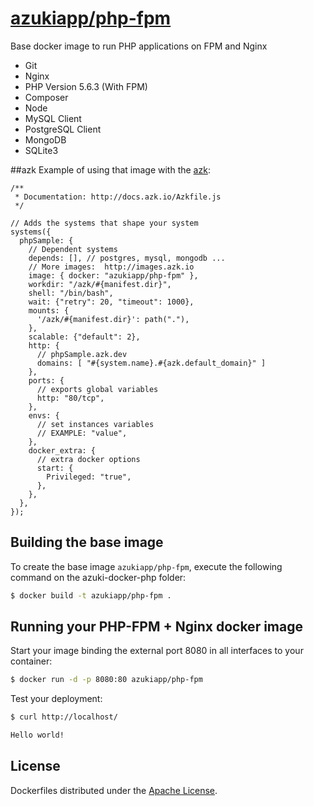 [azukiapp/php-fpm](https://registry.hub.docker.com/u/azukiapp/php-fpm/)
================

Base docker image to run PHP applications on FPM and Nginx

- Git
- Nginx
- PHP Version 5.6.3 (With FPM)
- Composer
- Node
- MySQL Client
- PostgreSQL Client
- MongoDB
- SQLite3

##azk
Example of using that image with the [azk](http://azk.io):

```
/**
 * Documentation: http://docs.azk.io/Azkfile.js
 */

// Adds the systems that shape your system
systems({
  phpSample: {
    // Dependent systems
    depends: [], // postgres, mysql, mongodb ...
    // More images:  http://images.azk.io
    image: { docker: "azukiapp/php-fpm" },
    workdir: "/azk/#{manifest.dir}",
    shell: "/bin/bash",
    wait: {"retry": 20, "timeout": 1000},
    mounts: {
      '/azk/#{manifest.dir}': path("."),
    },
    scalable: {"default": 2},
    http: {
      // phpSample.azk.dev
      domains: [ "#{system.name}.#{azk.default_domain}" ]
    },
    ports: {
      // exports global variables
      http: "80/tcp",
    },
    envs: {
      // set instances variables
      // EXAMPLE: "value",
    },
    docker_extra: {
      // extra docker options
      start: {
        Privileged: "true",
      },
    },
  },
});

```

Building the base image
-----------------------

To create the base image `azukiapp/php-fpm`, execute the following command on the azuki-docker-php folder:

```sh
$ docker build -t azukiapp/php-fpm .
```

Running your PHP-FPM + Nginx docker image
------------------------------------

Start your image binding the external port 8080 in all interfaces to your container:

```sh
$ docker run -d -p 8080:80 azukiapp/php-fpm
```

Test your deployment:

```sh
$ curl http://localhost/

Hello world!
```

## License

Dockerfiles distributed under the [Apache License](https://github.com/azukiapp/dockerfiles/blob/master/LICENSE).
